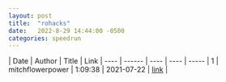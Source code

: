 ```yaml
---
layout: post
title:  "rohacks"
date:   2022-8-29 14:44:00 -0500
categories: speedrun
---
```


| Date | Author | Title | Link |
 ---- | ------ | ---- | ---- | ----- 
| 1 | mitchflowerpower | 1:09:38 | 2021-07-22 | [link](https://www.twitch.tv/videos/1098719103) |
